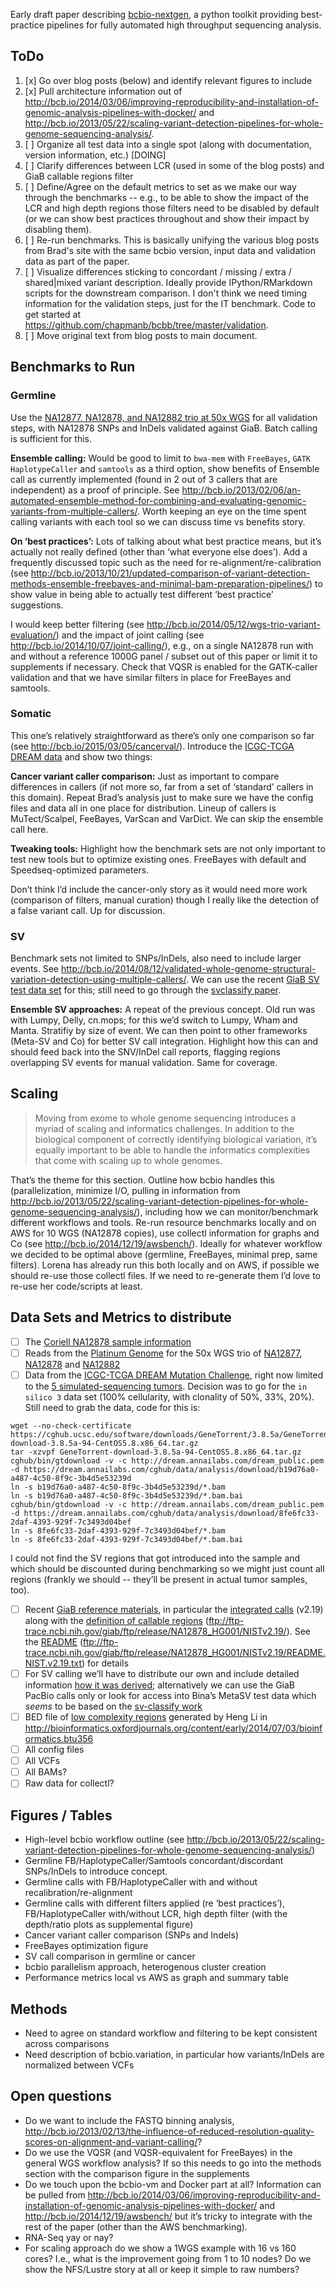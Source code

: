 Early draft paper describing [bcbio-nextgen](https://bcbio-nextgen.readthedocs.org/en/latest/index.html), a python toolkit providing best-practice pipelines for fully automated high throughput sequencing analysis.

## ToDo

1. [x] Go over blog posts (below) and identify relevant figures to include 
1. [x] Pull architecture information out of <http://bcb.io/2014/03/06/improving-reproducibility-and-installation-of-genomic-analysis-pipelines-with-docker/> and <http://bcb.io/2013/05/22/scaling-variant-detection-pipelines-for-whole-genome-sequencing-analysis/>.
1. [ ] Organize all test data into a single spot (along with documentation, version information, etc.) [DOING]
1. [ ] Clarify differences between LCR (used in some of the blog posts) and GiaB callable regions filter
1. [ ] Define/Agree on the default metrics to set as we make our way through the benchmarks -- e.g., to be able to show the impact of the LCR and high depth regions those filters need to be disabled by default (or we can show best practices throughout and show their impact by disabling them).
1. [ ] Re-run benchmarks. This is basically unifying the various blog posts from Brad's site with the same bcbio version, input data and validation data as part of the paper.  
1.  [ ] Visualize differences sticking to concordant / missing / extra / shared|mixed variant description. Ideally provide IPython/RMarkdown scripts for the downstream comparison. I don't think we need timing information for the validation steps, just for the IT benchmark. Code to get started at <https://github.com/chapmanb/bcbb/tree/master/validation>.
1. [ ] Move original text from blog posts to main document.


## Benchmarks to Run

### Germline

Use the [NA12877, NA12878, and NA12882 trio at 50x WGS](http://www.ebi.ac.uk/ena/data/view/ERP001960) for all validation steps, with NA12878 SNPs and InDels validated against GiaB. Batch calling is sufficient for this. 

**Ensemble calling:** Would be good to limit to `bwa-mem` with `FreeBayes`, `GATK HaplotypeCaller` and `samtools` as a third option, show benefits of Ensemble call as currently implemented (found in 2 out of 3 callers that are independent) as a proof of principle. See <http://bcb.io/2013/02/06/an-automated-ensemble-method-for-combining-and-evaluating-genomic-variants-from-multiple-callers/>. Worth keeping an eye on the time spent calling variants with each tool so we can discuss time vs benefits story. 

**On ‘best practices’:** Lots of talking about what best practice means, but it’s actually not really defined (other than ‘what everyone else does’). Add a frequently discussed topic such as the need for re-alignment/re-calibration (see <http://bcb.io/2013/10/21/updated-comparison-of-variant-detection-methods-ensemble-freebayes-and-minimal-bam-preparation-pipelines/>) to show value in being able to actually test different ‘best practice’ suggestions.

I would keep better filtering (see <http://bcb.io/2014/05/12/wgs-trio-variant-evaluation/>) and the impact of joint calling (see <http://bcb.io/2014/10/07/joint-calling/>), e.g., on a single NA12878 run with and without a reference 1000G panel / subset out of this paper or limit it to supplements if necessary. Check that VQSR is enabled for the GATK-caller validation and that we have similar filters in place for FreeBayes and samtools.


### Somatic

This one’s relatively straightforward as there’s only one comparison so far (see <http://bcb.io/2015/03/05/cancerval/>). Introduce the [ICGC-TCGA DREAM data](http://bcb.io/2015/03/05/cancerval/) and show two things:

**Cancer variant caller comparison:** Just as important to compare differences in callers (if not more so, far from a set of ‘standard’ callers in this domain). Repeat Brad’s analysis just to make sure we have the config files and data all in one place for distribution. Lineup of callers is MuTect/Scalpel, FeeBayes, VarScan and VarDict. We can skip the ensemble call here. 

**Tweaking tools:** Highlight how the benchmark sets are not only important to test new tools but to optimize existing ones. FreeBayes with default and Speedseq-optimized parameters. 

Don’t think I’d include the cancer-only story as it would need more work (comparison of filters, manual curation) though I really like the detection of a false variant call. Up for discussion. 

### SV

Benchmark sets not limited to SNPs/InDels, also need to include larger events. See <http://bcb.io/2014/08/12/validated-whole-genome-structural-variation-detection-using-multiple-callers/>. We can use the recent [GiaB SV test data set](https://sites.stanford.edu/abms/content/giab-reference-materials-and-data) for this; still need to go through the [svclassify paper](http://biorxiv.org/content/early/2015/05/16/019372).

**Ensemble SV approaches:** A repeat of the previous concept. Old run was with Lumpy, Delly, cn.mops; for this we’d switch to Lumpy, Wham and Manta. Stratifiy by size of event. We can then point to other frameworks (Meta-SV and Co) for better SV call integration. Highlight how this can and should feed back into the SNV/InDel call reports, flagging regions overlapping SV events for manual validation. Same for coverage. 

## Scaling

> Moving from exome to whole genome sequencing introduces a myriad of scaling and informatics challenges. In addition to the biological component of correctly identifying biological variation, it’s equally important to be able to handle the informatics complexities that come with scaling up to whole genomes.

That’s the theme for this section. Outline how bcbio handles this (parallelization, minimize I/O, pulling in information from <http://bcb.io/2013/05/22/scaling-variant-detection-pipelines-for-whole-genome-sequencing-analysis/>), including how we can monitor/benchmark different workflows and tools. Re-run resource benchmarks locally and on AWS for 10 WGS (NA12878 copies), use collectl information for graphs and Co (see <http://bcb.io/2014/12/19/awsbench/>). Ideally for whatever workflow we decided to be optimal above (germline, FreeBayes, minimal prep, same filters). Lorena has already run this both locally and on AWS, if possible we should re-use those collectl files. If we need to re-generate them I’d love to re-use her code/scripts at least.


## Data Sets and Metrics to distribute

* [ ] The [Coriell NA12878 sample information](https://catalog.coriell.org/0/Sections/Search/Sample_Detail.aspx?Ref=GM12878)
* [ ] Reads from the [Platinum Genome](http://www.illumina.com/platinumgenomes/) for the 50x WGS trio of [NA12877](http://www.ebi.ac.uk/ena/data/view/SAMEA1573614), [NA12878](http://www.ebi.ac.uk/ena/data/view/SAMEA1573618) and [NA12882](http://www.ebi.ac.uk/ena/data/view/SAMEA1573621)
* [ ] Data from the [ICGC-TCGA DREAM Mutation Challenge](https://www.synapse.org/#!Synapse:syn312572), right now limited to the [5 simulated-sequencing tumors](https://www.synapse.org/#!Synapse:syn312572/wiki/62018). Decision was to go for the `in silico 3` data set (100% cellularity, with clonality of 50%, 33%, 20%). Still need to grab the data, code for this is:

```Shell
wget --no-check-certificate https://cghub.ucsc.edu/software/downloads/GeneTorrent/3.8.5a/GeneTorrent-download-3.8.5a-94-CentOS5.8.x86_64.tar.gz
tar -xzvpf GeneTorrent-download-3.8.5a-94-CentOS5.8.x86_64.tar.gz
cghub/bin/gtdownload -v -c http://dream.annailabs.com/dream_public.pem -d https://dream.annailabs.com/cghub/data/analysis/download/b19d76a0-a487-4c50-8f9c-3b4d5e53239d
ln -s b19d76a0-a487-4c50-8f9c-3b4d5e53239d/*.bam
ln -s b19d76a0-a487-4c50-8f9c-3b4d5e53239d/*.bam.bai
cghub/bin/gtdownload -v -c http://dream.annailabs.com/dream_public.pem -d https://dream.annailabs.com/cghub/data/analysis/download/8fe6fc33-2daf-4393-929f-7c3493d04bef
ln -s 8fe6fc33-2daf-4393-929f-7c3493d04bef/*.bam
ln -s 8fe6fc33-2daf-4393-929f-7c3493d04bef/*.bam.bai
```

I could not find the SV regions that got introduced into the sample and which should be discounted during benchmarking so we might just count all regions (frankly we should -- they’ll be present in actual tumor samples, too).  
* [ ] Recent [GiaB reference materials](https://sites.stanford.edu/abms/content/giab-reference-materials-and-data), in particular the [integrated calls](ftp://ftp-trace.ncbi.nih.gov/giab/ftp/release/NA12878_HG001/NISTv2.19/) (v2.19) along with the [definition of callable regions](ftp://ftp-trace.ncbi.nih.gov/giab/ftp/release/NA12878_HG001/NISTv2.19/) (ftp://ftp-trace.ncbi.nih.gov/giab/ftp/release/NA12878_HG001/NISTv2.19/). See the [README](ftp://ftp-trace.ncbi.nih.gov/giab/ftp/release/NA12878_HG001/NISTv2.19/README.NIST.v2.19.txt) (ftp://ftp-trace.ncbi.nih.gov/giab/ftp/release/NA12878_HG001/NISTv2.19/README.NIST.v2.19.txt) for details
* [ ] For SV calling we’ll have to distribute our own and include detailed information [how it was derived](http://bcb.io/2014/08/12/validated-whole-genome-structural-variation-detection-using-multiple-callers/); alternatively we can use the GiaB PacBio calls only or look for access into Bina’s MetaSV test data which _seems_ to be based on the [sv-classify work](http://biorxiv.org/content/early/2015/05/16/019372)
* [ ] BED file of [low complexity regions](https://github.com/lh3/varcmp/raw/master/scripts/LCR-hs37d5.bed.gz) generated by Heng Li in <http://bioinformatics.oxfordjournals.org/content/early/2014/07/03/bioinformatics.btu356>
* [ ] All config files
* [ ] All VCFs
* [ ] All BAMs?
* [ ] Raw data for collectl?

## Figures / Tables

* High-level bcbio workflow outline (see <http://bcb.io/2013/05/22/scaling-variant-detection-pipelines-for-whole-genome-sequencing-analysis/>)
* Germline FB/HaplotypeCaller/Samtools concordant/discordant SNPs/InDels to introduce concept. 
* Germline calls with FB/HaplotypeCaller with and without recalibration/re-alignment
* Germline calls with different filters applied (re ‘best practices’), FB/HaplotypeCaller with/without LCR, high depth filter (with the depth/ratio plots as supplemental figure)
* Cancer variant caller comparison (SNPs and Indels)
* FreeBayes optimization figure
* SV call comparison in germline or cancer
* bcbio parallelism approach, heterogenous cluster creation
* Performance metrics local vs AWS as graph and summary table

## Methods

* Need to agree on standard workflow and filtering to be kept consistent across comparisons
* Need description of bcbio.variation, in particular how variants/InDels are normalized between VCFs

## Open questions

* Do we want to include the FASTQ binning analysis, <http://bcb.io/2013/02/13/the-influence-of-reduced-resolution-quality-scores-on-alignment-and-variant-calling/>?
* Do we use the VQSR (and VQSR-equivalent for FreeBayes) in the general WGS workflow analysis? If so this needs to go into the methods section with the comparison figure in the supplements
* Do we touch upon the bcbio-vm and Docker part at all? Information can be pulled from <http://bcb.io/2014/03/06/improving-reproducibility-and-installation-of-genomic-analysis-pipelines-with-docker/> and <http://bcb.io/2014/12/19/awsbench/> but it’s tricky to integrate with the rest of the paper (other than the AWS benchmarking). 
* RNA-Seq yay or nay?
* For scaling approach do we show a 1WGS example with 16 vs 160 cores? I.e., what is the improvement going from 1 to 10 nodes? Do we show the NFS/Lustre story at all or keep it simple to raw numbers?


